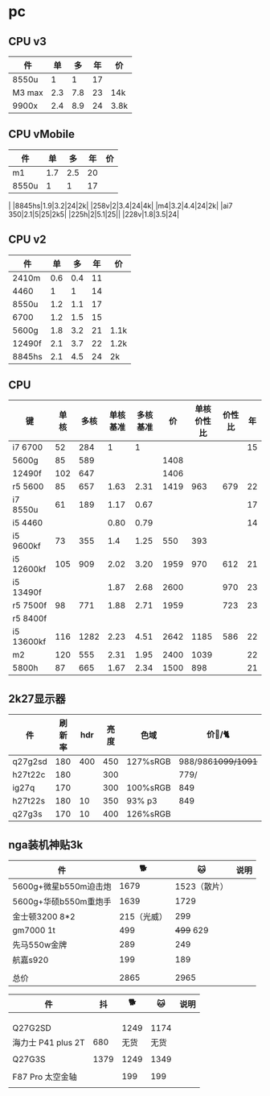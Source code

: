 # pc

## CPU v3
|件|单|多|年|价|
|-|-|-|-|-|
|8550u|1|1|17||
|M3 max|2.3|7.8|23|14k|
|9900x|2.4|8.9|24|3.8k|

## CPU vMobile
|件|单|多|年|价|
|-|-|-|-|-|
|m1|1.7|2.5|20|
|8550u|1|1|17||
|
|8845hs|1.9|3.2|24|2k|
|258v|2|3.4|24|4k|
|m4|3.2|4.4|24|2k|
|ai7 350|2.1|5|25|2k5|
|225h|2|5.1|25||
|228v|1.8|3.5|24|


## CPU v2
|件|单|多|年|价|
|-|-|-|-|-|
|2410m|0.6|0.4|11||
|4460|1|1|14||
|8550u|1.2|1.1|17||
|6700|1.2|1.5|15||
|5600g|1.8|3.2|21|1.1k|
|12490f|2.1|3.7|22|1.2k|
|8845hs|2.1|4.5|24|2k|


## CPU
|键|单核|多核|单核基准|多核基准|价|单核价性比|价性比|年|
|-|-|-|-|-|-|-|-|-|
|i7 6700|52|284|1|1||||15|
|5600g|85|589|||1408||||
|12490f|102|647|||1406||||
|r5 5600|85|657|1.63|2.31|1419|963|679|22|
|i7 8550u|61|189|1.17|0.67||||17|
|i5 4460|||0.80|0.79||||14|
|i5 9600kf|73|355|1.4|1.25|550|393|||
|i5 12600kf|105|909|2.02|3.20|1959|970|612|21|
|i5 13490f|||1.87|2.68|2600||970|23|
|r5 7500f|98|771|1.88|2.71|1959||723|23|
|r5 8400f|||||||||
|i5 13600kf|116|1282|2.23|4.51|2642|1185|586|22|
|m2|120|555|2.31|1.95|2400|1039||22|
|5800h|87|665|1.67|2.34|1500|898||21|


## 2k27显示器
|件|刷新率|hdr|亮度|色域|价🐶/🐈|
|-|-|-|-|-|-|
|q27g2sd|180|400|450|127%sRGB|988/986~~1099/1091~~|
|h27t22c|180||300||779/|
|ig27q|170||300|100%sRGB|849|
|h27t22s|180|10|350|93% p3|849|
|q27g3s|170|10|400|126%sRGB|

## nga装机神贴3k
|件|🐕|🐱|说明|
|-|-|-|-|
|5600g+微星b550m迫击炮|1679|1523（散片）||
|5600g+华硕b550m重炮手|1639|1729||
|金士顿3200 8*2|215（光威）|299||
|gm7000 1t|499|~~499~~ 629||
|先马550w金牌|289|249|
|航嘉s920|199|189|
||
|总价|2865|2965|



|件|抖|🐕|🐱|说明|
|-|-|-|-|-|
|||||
|||||
|||||
|Q27G2SD||1249|1174|
|海力士 P41 plus 2T|680|无货|无货|
|||||
|Q27G3S|1379|1249|1349|
|||||
|F87 Pro 太空金轴||199|199|
|||||
